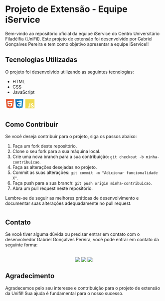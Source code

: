 # Projeto de Extensão - Equipe iService

Bem-vindo ao repositório oficial da equipe iService do Centro Universitário Filadélfia (UniFil). Este projeto de extensão foi desenvolvido por Gabriel Gonçalves Pereira e tem como objetivo apresentar a equipe iService!!

## Tecnologias Utilizadas

O projeto foi desenvolvido utilizando as seguintes tecnologias:

- HTML
- CSS
- JavaScript

<img align="center" alt="HTML" height="30px" width="30px" src="https://raw.githubusercontent.com/devicons/devicon/master/icons/html5/html5-original.svg"><img align="center" alt="CSS" height="30px" width="30px" src="https://raw.githubusercontent.com/devicons/devicon/master/icons/css3/css3-original.svg"> <img align="center" alt="JavaScript" height="30px" width="30px" src="https://raw.githubusercontent.com/devicons/devicon/master/icons/javascript/javascript-plain.svg">

#

## Como Contribuir

Se você deseja contribuir para o projeto, siga os passos abaixo:

1. Faça um fork deste repositório.
2. Clone o seu fork para a sua máquina local.
3. Crie uma nova branch para a sua contribuição: `git checkout -b minha-contribuicao`.
4. Faça as alterações desejadas no projeto.
5. Commit as suas alterações: `git commit -m "Adicionar funcionalidade X"`.
6. Faça push para a sua branch: `git push origin minha-contribuicao`.
7. Abra um pull request neste repositório.

Lembre-se de seguir as melhores práticas de desenvolvimento e documentar suas alterações adequadamente no pull request.

#

## Contato

Se você tiver alguma dúvida ou precisar entrar em contato com o desenvolvedor Gabriel Gonçalves Pereira, você pode entrar em contato da seguinte forma:

  <div align="center"><br>
    <a href="https://instagram.com/gabrielniino" target="_blank"><img src="https://img.shields.io/badge/-Instagram-%23E4405F?style=for-the-badge&logo=instagram&logoColor=white" target="_blank"></a>
    <a href = "mailto:gabrielnino@edu.unifil.br"><img src="https://img.shields.io/badge/-Gmail-%23333?style=for-the-badge&logo=gmail&logoColor=white" target="_blank"></a>
    <a href="https://www.linkedin.com/in/gabrielniino/" target="_blank"><img src="https://img.shields.io/badge/-LinkedIn-%230077B5?style=for-the-badge&logo=linkedin&logoColor=white" target="_blank"></a>
</div>

## Agradecimento

Agradecemos pelo seu interesse e contribuição para o projeto de extensão da Unifil! Sua ajuda é fundamental para o nosso sucesso.
